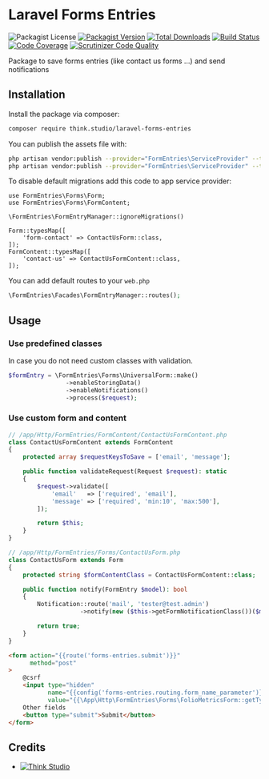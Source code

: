 # Laravel Forms Entries

![Packagist License](https://img.shields.io/packagist/l/think.studio/laravel-forms-entries?color=%234dc71f)
[![Packagist Version](https://img.shields.io/packagist/v/think.studio/laravel-forms-entries)](https://packagist.org/packages/think.studio/laravel-forms-entries)
[![Total Downloads](https://img.shields.io/packagist/dt/think.studio/laravel-forms-entries)](https://packagist.org/packages/think.studio/laravel-forms-entries)
[![Build Status](https://scrutinizer-ci.com/g/dev-think-one/laravel-forms-entries/badges/build.png?b=main)](https://scrutinizer-ci.com/g/dev-think-one/laravel-forms-entries/build-status/main)
[![Code Coverage](https://scrutinizer-ci.com/g/dev-think-one/laravel-forms-entries/badges/coverage.png?b=main)](https://scrutinizer-ci.com/g/dev-think-one/laravel-forms-entries/?branch=main)
[![Scrutinizer Code Quality](https://scrutinizer-ci.com/g/dev-think-one/laravel-forms-entries/badges/quality-score.png?b=main)](https://scrutinizer-ci.com/g/dev-think-one/laravel-forms-entries/?branch=main)

Package to save forms entries (like contact us forms ...) and send notifications

## Installation

Install the package via composer:

```bash
composer require think.studio/laravel-forms-entries
```

You can publish the assets file with:

```bash
php artisan vendor:publish --provider="FormEntries\ServiceProvider" --tag="config"
php artisan vendor:publish --provider="FormEntries\ServiceProvider" --tag="lang"
```

To disable default migrations add this code to app service provider:

```injectablephp
use FormEntries\Forms\Form;
use FormEntries\Forms\FormContent;

\FormEntries\FormEntryManager::ignoreMigrations()

Form::typesMap([
    'form-contact' => ContactUsForm::class,
]);
FormContent::typesMap([
    'contact-us' => ContactUsFormContent::class,
]);
```

You can add default routes to your `web.php`

```php
\FormEntries\Facades\FormEntryManager::routes();
```

## Usage

### Use predefined classes

In case you do not need custom classes with validation.

```php
$formEntry = \FormEntries\Forms\UniversalForm::make()
                ->enableStoringData()
                ->enableNotifications()
                ->process($request);
```

### Use custom form and content

```php
// /app/Http/FormEntries/FormContent/ContactUsFormContent.php
class ContactUsFormContent extends FormContent
{
    protected array $requestKeysToSave = ['email', 'message'];

    public function validateRequest(Request $request): static
    {
        $request->validate([
            'email'   => ['required', 'email'],
            'message' => ['required', 'min:10', 'max:500'],
        ]);

        return $this;
    }
}
```

```php
// /app/Http/FormEntries/Forms/ContactUsForm.php
class ContactUsForm extends Form
{
    protected string $formContentClass = ContactUsFormContent::class;

    public function notify(FormEntry $model): bool
    {
        Notification::route('mail', 'tester@test.admin')
                    ->notify(new ($this->getFormNotificationClass())($model->content));

        return true;
    }
}
```

```html
<form action="{{route('forms-entries.submit')}}"
      method="post"
>
    @csrf
    <input type="hidden"
           name="{{config('forms-entries.routing.form_name_parameter')}}"
           value="{{\App\Http\FormEntries\Forms\FolioMetricsForm::getType()}}">
    Other fields
    <button type="submit">Submit</button>
</form>
```

## Credits

- [![Think Studio](https://yaroslawww.github.io/images/sponsors/packages/logo-think-studio.png)](https://think.studio/)
